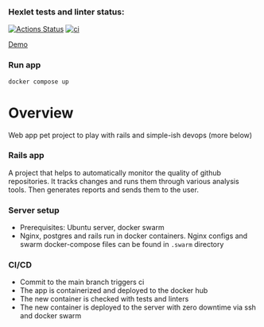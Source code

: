 ### Hexlet tests and linter status:
[![Actions Status](https://github.com/infl4me/rails-project-66/workflows/hexlet-check/badge.svg)](https://github.com/infl4me/rails-project-66/actions)
[![ci](https://github.com/infl4me/rails-project-66/actions/workflows/ci.yml/badge.svg)](https://github.com/infl4me/rails-project-66/actions/workflows/ci.yml)

[Demo](http://94.31.193.27)

### Run app
`docker compose up`

# Overview
Web app pet project to play with rails and simple-ish devops (more below)

### Rails app
A project that helps to automatically monitor the quality of github repositories. It tracks changes and runs them through various analysis tools. Then generates reports and sends them to the user.

### Server setup
- Prerequisites: Ubuntu server, docker swarm
- Nginx, postgres and rails run in docker containers. Nginx configs and swarm docker-compose files can be found in `.swarm` directory

### CI/CD
- Commit to the main branch triggers ci
- The app is containerized and deployed to the docker hub
- The new container is checked with tests and linters
- The new container is deployed to the server with zero downtime via ssh and docker swarm
